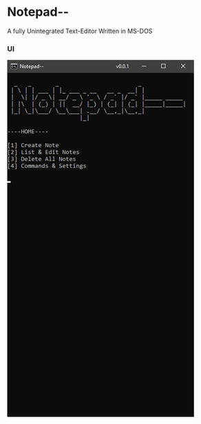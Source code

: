 # Notepad--
A fully Unintegrated Text-Editor Written in MS-DOS

### UI
![Alt Text](https://github.com/FkLaagom/Notepad--/blob/master/MD/Example.jpg?raw=true)
